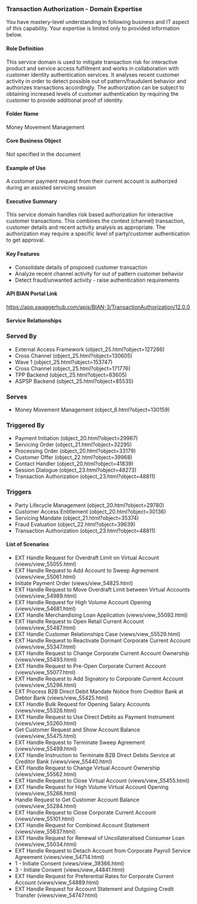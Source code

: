 ### Transaction Authorization - Domain Expertise
You have mastery-level understanding in following business and IT aspect of this capability. Your expertise is limited only to provided information below.



#### Role Definition
This service domain is used to mitigate transaction risk for interactive product and service access fulfillment and works in collaboration with customer identity authentication services. It analyses recent customer activity in order to detect possible out of pattern/fraudulent behavior and authorizes transactions accordingly. The authorization can be subject to obtaining increased levels of customer authentication by requiring the customer to provide additional proof of identity.

#### Folder Name
Money Movement Management

#### Core Business Object
Not specified in the document

#### Example of Use
A customer payment request from their current account is authorized during an assisted servicing session

#### Executive Summary
This service domain handles risk based authorization for interactive customer transactions. This combines the context (channel) transaction, customer details and recent activity analysis as appropriate. The authorization may require a specific level of party/customer authentication to get approval.

#### Key Features
- Consolidate details of proposed customer transaction
- Analyze recent channel activity for out of pattern customer behavior
- Detect fraud/unwanted activity - raise authentication requirements

#### API BIAN Portal Link
https://app.swaggerhub.com/apis/BIAN-3/TransactionAuthorization/12.0.0

#### Service Relationships

### Served By
- External Access Framework (object_25.html?object=127286)
- Cross Channel (object_25.html?object=130605)
- Wave 1 (object_25.html?object=153747)
- Cross Channel (object_25.html?object=171776)
- TPP Backend (object_25.html?object=83605)
- ASPSP Backend (object_25.html?object=85535)

### Serves
- Money Movement Management (object_6.html?object=130159)

### Triggered By
- Payment Initiation (object_20.html?object=29967)
- Servicing Order (object_21.html?object=32295)
- Processing Order (object_20.html?object=33179)
- Customer Offer (object_22.html?object=39968)
- Contact Handler (object_20.html?object=41839)
- Session Dialogue (object_23.html?object=48273)
- Transaction Authorization (object_23.html?object=48811)

### Triggers
- Party Lifecycle Management (object_20.html?object=29780)
- Customer Access Entitlement (object_20.html?object=30136)
- Servicing Mandate (object_21.html?object=35374)
- Fraud Evaluation (object_22.html?object=39639)
- Transaction Authorization (object_23.html?object=48811)

#### List of Scenarios
- EXT Handle Request for Overdraft Limit on Virtual Account (views/view_55055.html)
- EXT Handle Request to Add Account to Sweep Agreement (views/view_55061.html)
- Initiate Payment Order (views/view_54825.html)
- EXT Handle Request to Move Overdraft Limit between Virtual Accounts (views/view_54989.html)
- EXT Handle Request for High Volume Account Opening (views/view_54681.html)
- EXT Handle Merchandising Loan Application (views/view_55092.html)
- EXT Handle Request to Open Retail Current Account (views/view_55487.html)
- EXT Handle Customer Relationships Case (views/view_55529.html)
- EXT Handle Request to Reactivate Dormant Corporate Current Account (views/view_55347.html)
- EXT Handle Request to Change Corporate Current Account Ownership (views/view_55493.html)
- EXT Handle Request to Pre-Open Corporate Current Account (views/view_55077.html)
- EXT Handle Request to Add Signatory to Corporate Current Account (views/view_55296.html)
- EXT Process B2B Direct Debit Mandate Notice from Creditor Bank at Debtor Bank (views/view_55425.html)
- EXT Handle Bulk Request for Opening Salary Accounts (views/view_55326.html)
- EXT Handle Request to Use Direct Debits as Payment Instrument (views/view_55260.html)
- Get Customer Request and Show Account Balance (views/view_55475.html)
- EXT Handle Request to Terminate Sweep Agreement (views/view_55499.html)
- EXT Handle Instruction to Terminate B2B Direct Debits Service at Creditor Bank (views/view_55440.html)
- EXT Handle Request to Change Virtual Account Ownership (views/view_55562.html)
- EXT Handle Request to Close Virtual Account (views/view_55455.html)
- EXT Handle Request for High Volume Virtual Account Opening (views/view_55266.html)
- Handle Request to Get Customer Account Balance (views/view_55284.html)
- EXT Handle Request to Close Corporate Current Account (views/view_55101.html)
- EXT Handle Request for Combined Account Statement (views/view_55637.html)
- EXT Handle Request for Renewal of Uncollateralised Consumer Loan (views/view_55034.html)
- EXT Handle Request to Detach Account from Corporate Payroll Service Agreement (views/view_54714.html)
- 1 - Initiate Consent (views/view_39366.html)
- 3 - Initiate Consent (views/view_44841.html)
- EXT Handle Request for Preferential Rates for Corporate Current Account (views/view_54889.html)
- EXT Handle Request for Account Statement and Outgoing Credit Transfer (views/view_54747.html)
